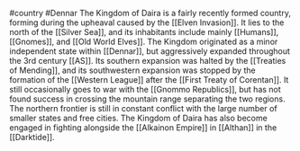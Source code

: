 #country #Dennar
The Kingdom of Daira is a fairly recently formed country, forming during the upheaval caused by the [[Elven Invasion]]. It lies to the north of the [[Silver Sea]], and its inhabitants include mainly [[Humans]], [[Gnomes]], and [[Old World Elves]]. The Kingdom originated as a minor independent state within [[Dennar]], but aggressively expanded throughout the 3rd century [[AS]]. Its southern expansion was halted by the [[Treaties of Mending]], and its southwestern expansion was stopped by the formation of the [[Western League]] after the [[First Treaty of Corentan]]. It still occasionally goes to war with the [[Gnommo Republics]], but has not found success in crossing the mountain range separating the two regions. The northern frontier is still in constant conflict with the large number of smaller states and free cities. The Kingdom of Daira has also become engaged in fighting alongside the [[Alkainon Empire]] in [[Althan]] in the [[Darktide]].